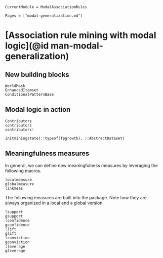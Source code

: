 ```@meta
CurrentModule = ModalAssociationRules
```

```@contents
Pages = ["modal-generalization.md"]
```

# [Association rule mining with modal logic](@id man-modal-generalization)

## New building blocks

```@docs
WorldMask
EnhancedItemset
ConditionalPatternBase
```

## Modal logic in action
```@docs
Contributors
contributors
contributors!

initminingstate(::typeof(fpgrowth), ::AbstractDataset)
```

## Meaningfulness measures 

In general, we can define new meaningfulness measures by leveraging the following macros.

```@docs
localmeasure
globalmeasure
linkmeas
```

The following measures are built into the package. Note how they are always organized in a local and a global version.

```@docs
lsupport
gsupport
lconfidence
gconfidence
llift
glift
lconviction
gconviction
lleverage
gleverage
```